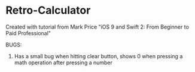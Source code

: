 # Retro-Calculator

Created with tutorial from Mark Price "iOS 9 and Swift 2: From Beginner to Paid Professional"

BUGS:
1) Has a small bug when hitting clear button, shows 0 when pressing a math operation after pressing a number

